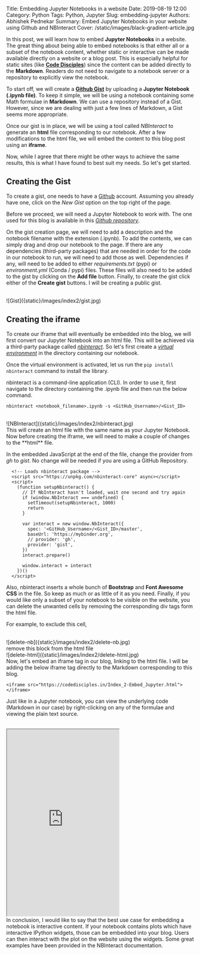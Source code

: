 Title: Embedding Jupyter Notebooks in a website
Date: 2019-08-19 12:00
Category: Python
Tags: Python, Jupyter
Slug: embedding-jupyter
Authors: Abhishek Pednekar
Summary: Embed Jupyter Notebooks in your website using Github and NBInteract
Cover: /static/images/black-gradient-article.jpg

In this post, we will learn how to embed **Jupyter Notebooks** in a website. The great thing about being able to embed notebooks is that either all or a subset of the notebook content, whether static or interactive can be made available directly on a website or a blog post. This is especially helpful for static sites (like **[Code Disciples](https://codedesiples.in)**) since the content can be added directly to the **Markdown**. Readers do not need to navigate to a notebook server or a repository to explicitly view the notebook.

To start off, we will create a **[Github Gist](https://gist.github.com/)** by uploading a **Jupyter Notebook (.ipynb file)**. To keep it simple, we will be using a notebook containing some Math formulae in **Markdown**. We can use a repository instead of a Gist. However, since we are dealing with just a few lines of Markdown, a Gist seems more appropriate. 

Once our gist is in place, we will be using a tool called *NBInteract* to generate an **html** file corresponding to our notebook. After a few modifications to the html file, we will embed the content to this blog post using an **iframe**. 

Now, while I agree that there might be other ways to achieve the same results, this is what I have found to best suit my needs. So let's get started.

## Creating the Gist
To create a gist, one needs to have a [Github](https://github.com/) account. Assuming you already have one, click on the *New Gist* option on the top right of the page. 

Before we proceed, we will need a Jupyter Notebook to work with. The one used for this blog is available in this *[Github repository](https://github.com/AbhishekPednekar84/codedisciples-blog-posts/tree/master/Index_2-embed-jupyter)*. 

On the gist creation page, we will need to add a description and the notebook filename with the extension (.ipynb). To add the contents, we can simply drag and drop our notebook to the page. If there are any dependencies (third-party packages) that are needed in order for the code in our notebook to run, we will need to add those as well. Dependencies if any, will need to be added to either *requirements.txt* (pypi) or *environment.yml* (Conda / pypi) files. These files will also need to be added to the gist by clicking on the **Add file** button. Finally, to create the gist click either of the **Create gist** buttons. I will be creating a public gist.

<br/>
![Gist]({static}/images/index2/gist.jpg)

## Creating the iframe
To create our iframe that will eventually be embedded into the blog, we will first convert our Jupyter Notebook into an html file. This will be achieved via a third-party package called *[nbinteract](https://www.nbinteract.com/)*. So let's first create a *[virtual environment](https://www.youtube.com/watch?v=APOPm01BVrk)* in the directory containing our notebook. 

Once the virtual environment is activated, let us run the `pip install nbinteract` command to install the library.

nbinteract is a command-line application (CLI). In order to use it, first navigate to the directory containing the .ipynb file and then run the below command.

```
nbinteract <notebook_filename>.ipynb -s <GitHub_Username>/<Gist_ID>
```
<br/>
![NBInteract]({static}/images/index2/nbinteract.jpg)

<br/>
This will create an html file with the same name as your Jupyter Notebook. Now before creating the iframe, we will need to make a couple of changes to the **html** file.

In the embedded JavaScript at the end of the file, change the provider from *gh* to *gist*. No change will be needed if you are using a GitHub Repository.

```
  <!-- Loads nbinteract package -->
  <script src="https://unpkg.com/nbinteract-core" async></script>
  <script>
    (function setupNbinteract() {
      // If NbInteract hasn't loaded, wait one second and try again
      if (window.NbInteract === undefined) {
        setTimeout(setupNbinteract, 1000)
        return
      }

      var interact = new window.NbInteract({
        spec: '<GitHub_Username>/<Gist_ID>/master',
        baseUrl: 'https://mybinder.org',
        // provider: 'gh',
        provider: 'gist',
      })
      interact.prepare()

      window.interact = interact
    })()
  </script>
```

Also, nbinteract inserts a whole bunch of **Bootstrap** and **Font Awesome CSS** in the file. So keep as much or as little of it as you need. Finally, if you would like only a subset of your notebook to be visible on the website, you can delete the unwanted cells by removing the corresponding div tags form the html file.

For example, to exclude this cell,

<br/>
![delete-nb]({static}/images/index2/delete-nb.jpg)

<br/>
remove this block from the html file

<br/>
![delete-html]({static}/images/index2/delete-html.jpg)

<br/>
Now, let's embed an iframe tag in our blog, linking to the html file. I will be adding the below iframe tag directly to the Markdown corresponding to this blog. 

```
<iframe src="https://codedisciples.in/Index_2-Embed_Jupyter.html"></iframe>
```

Just like in a Jupyter notebook, you can view the underlying code (Markdown in our case) by right-clicking on any of the formulae and viewing the plain text source. 

<br/>
<iframe style="height: 500px" src="https://codedisciples.in/Index_2-Embed_Jupyter.html"></iframe>

<br/>
In conclusion, I would like to say that the best use case for embedding a notebook is interactive content. If your notebook contains plots which have interactive IPython widgets, those can be embedded into your blog. Users can then interact with the plot on the website using the widgets. Some great examples have been provided in the NBInteract documentation. 